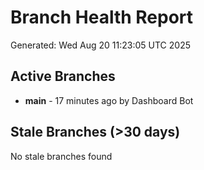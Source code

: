 # Branch Health Report
Generated: Wed Aug 20 11:23:05 UTC 2025

## Active Branches
- **main** - 17 minutes ago by Dashboard Bot

## Stale Branches (>30 days)
No stale branches found
